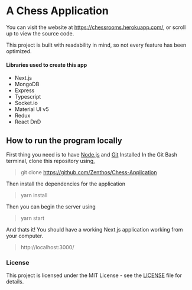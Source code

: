 # A Chess Application

You can visit the website at https://chessrooms.herokuapp.com/, or scroll up to view the source code.

This project is built with readability in mind, so not every feature has been optimized.

#### Libraries used to create this app

- Next.js
- MongoDB
- Express
- Typescript
- Socket.io
- Material UI v5
- Redux
- React DnD

## How to run the program locally

First thing you need is to have [Node.js](https://nodejs.org/en/download/) and [Git](https://git-scm.com/downloads) Installed
In the Git Bash terminal, clone this repository using,

> git clone https://github.com/Zenthos/Chess-Application

Then install the dependencies for the application

> yarn install

Then you can begin the server using

> yarn start

And thats it! You should have a working Next.js application working from your computer.

> http://localhost:3000/

### License

This project is licensed under the MIT License - see the [LICENSE](https://github.com/Zenthos/Chess-Application/blob/main/LICENSE.md) file for details.
